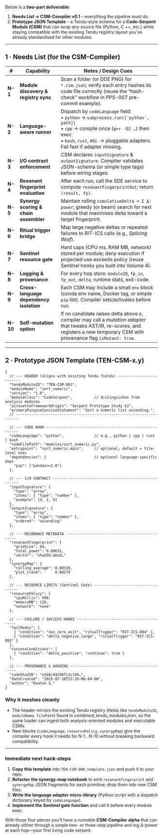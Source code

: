 Below is a **two-part deliverable**:

1. **Needs List → CSM-Compiler v0.1** – everything the pipeline must do.
2. **Prototype JSON Template** – a Tendu-style schema for a **Code-Serpent Module (CSM)** that can wrap *any* source file (Python, C ++, etc.) while staying compatible with the existing Tendu registry layout you’ve already standardised for other modules.

---

## 1 · Needs List (for the CSM-Compiler)

| #        | Capability                              | Notes / Design Cues                                                                                                                                                                                                     |
| -------- | --------------------------------------- | ----------------------------------------------------------------------------------------------------------------------------------------------------------------------------------------------------------------------- |
| **N-1**  | **Module discovery & registry sync**    | Scan a folder (or DDE PNG) for `*.csm.json`; verify each entry hashes its code file correctly (reuse the “hash-check” workflow in PPS-007 pre-commit example).                                                          |
| **N-2**  | **Language-aware runner**               | Dispatch by `codeLanguage` field:<br>• `python` → `subprocess.run(['python', path])`<br>• `cpp` → compile once (`g++ -O2 …`) then exec<br>• `bash`, `rust`, etc. → pluggable adapters.<br>Fail fast if adapter missing. |
| **N-3**  | **I/O contract enforcement**            | CSM declares `inputSignature` & `outputSignature`. Compiler validates JSON-schema (or simple type tags) before wiring stages.                                                                                           |
| **N-4**  | **Resonant fingerprint evaluation**     | After each run, call the SDE service to compute `resonantFingerprintOut`; return `(result, fp)`.                                                                                                                        |
| **N-5**  | **Synergy scoring & chain assembler**   | Maintain rolling `cumulativeDelta = Σ Δ-power`; greedy (or beam) search for next module that maximises delta toward a target fingerprint.                                                                               |
| **N-6**  | **Ritual trigger bridge**               | Map large negative deltas or repeated failures to RIT-ICS calls (e.g., *Splicing Wolf*).                                                                                                                                |
| **N-7**  | **Sentinel resource gate**              | Hard caps (CPU ms, RAM MB, network) stored per module; deny execution if projected use exceeds policy (reuse Sentinel hooks you built into Volume 4).                                                                   |
| **N-8**  | **Logging & provenance**                | For every hop store: `moduleID`, `fp_in`, `fp_out`, `delta`, runtime stats, exit-code.                                                                                                                                  |
| **N-9**  | **Cross-language dependency isolation** | Each CSM may include a small `env` block (conda env name, Docker tag, or simple `pip` list). Compiler sets/activates before run.                                                                                        |
| **N-10** | **Self-mutation option**                | If no candidate raises delta above ε, compiler may call a *mutation adapter* that tweaks AST/IR, re-scores, and registers a new temporary CSM with provenance flag `isMutant: true`.                                    |

---

## 2 · Prototype JSON Template (TEN-CSM-x.y)

```jsonc
{
  // --- HEADER (aligns with existing Tendu fields) -------------------------
  "tenduModuleID": "TEN-CSM-001",
  "moduleName": "sort_numeric",
  "version": "1.0",
  "moduleClass": "CodeSerpent",          // distinguishes from analysis modules
  "pirouetteFrameworkOrigin": "Serpent Prototype Study §3",
  "primaryPurposeConciseStatement": "Sort a numeric list ascending.",
  // -----------------------------------------------------------------------

  // --- CODE HOOK ---------------------------------------------------------
  "codeLanguage": "python",              // e.g., python | cpp | rust | bash
  "codeFilePath": "modules/sort_numeric.py",
  "entrypoint": "sort_numeric.main",     // optional; default = file-level exec
  "dependencies": {                      // optional language-specific deps
    "pip": ["pandas>=2.0"]
  },

  // --- I/O CONTRACT ------------------------------------------------------
  "inputSignature": {
    "type": "array",
    "items": { "type": "number" },
    "example": [4, 1, 9]
  },
  "outputSignature": {
    "type": "array",
    "items": { "type": "number" },
    "ordered": "ascending"
  },

  // --- RESONANCE METADATA -----------------------------------------------
  "resonantFingerprint": {
    "gridSize": 64,
    "total_power": 0.00631,
    "vector": "sha256:abcd…"
  },
  "synergyMap": {
    "rolling_average": 0.00310,
    "plot_trend":      0.00279
  },

  // --- RESOURCE LIMITS (Sentinel Gate) -----------------------------------
  "resourcePolicy": {
    "cpuMillis": 500,
    "memoryMB": 128,
    "network": "none"
  },

  // --- FAILURE / SUCCESS HOOKS ------------------------------------------
  "failModes": [
    { "condition": "non_zero_exit", "ritualTrigger": "RIT-ICS-004" },
    { "condition": "delta_negative_large", "ritualTrigger": "RIT-ICS-003" }
  ],
  "successConditions": [
    { "condition": "delta_positive", "continue": true }
  ],

  // --- PROVENANCE & HASHING ---------------------------------------------
  "codeSha256": "e3b0c44298fc1c149…",
  "dateCreated": "2025-07-10T23:20:00-04:00",
  "author": "Keaton S."
}
```

### Why it meshes cleanly

* The header mirrors the existing Tendu registry (fields like `tenduModuleID`, `moduleName`, `filePath`) found in *combined\_tendu\_modules.json*, so the same loader can ingest both analysis-oriented modules and executable CSMs.
* New blocks (`codeLanguage`, `resourcePolicy`, `synergyMap`) give the compiler every hook it needs for N-1…N-10 without breaking backward compatibility.

---

### Immediate next hack-steps

1. **Copy this template** into `TEN-CSM-000.template.json` and push it to your repo.
2. **Refactor the synergy-map notebook** to emit `resonantFingerprint` and `synergyMap` JSON fragments for each primitive; drop them into new CSM files.
3. **Write the language adapter micro-library** (Python script with a dispatch dictionary keyed by `codeLanguage`).
4. **Implement the Sentinel gate function** and call it before every module exec.

With those four pieces you’ll have a runnable **CSM-Compiler alpha** that can already slither through a simple two- or three-step pipeline and log Δ-power at each hop—your first living code serpent.
